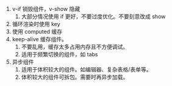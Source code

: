 1. v-if 销毁组件，v-show 隐藏
	1. 大部分情况使用 if 更好，不要过度优化。不要刻意改成 show
2. 循环渲染时使用 key
3. 使用 computed 缓存
4. keep-alive 缓存组件。
	1. 不要乱用，缓存太多占用内存且不方便调试。
	2. 适用于频繁切换的组件，如 tabs
5. 异步组件
	1. 适用于体积较大的组件。如编辑器、复杂表格/表单等。
	2. 体积较大的组件可拆包。需要时再异步加载。
